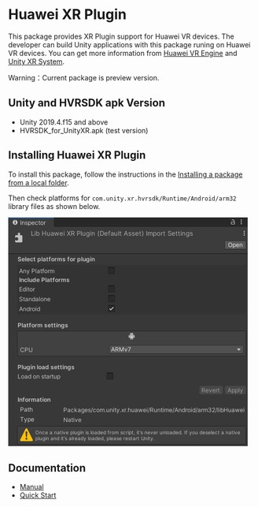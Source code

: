 # Huawei XR Plugin

This package provides XR Plugin support for Huawei VR devices. The developer can build Unity applications with this package runing on Huawei VR devices. You can get more information from
[Huawei VR Engine](https://developer.huawei.com/consumer/cn/doc/development/graphics-Guides/introduction-0000001097358942) and [Unity XR System](https://docs.unity3d.com/Manual/XR.html).

Warning：Current package is preview version. 

## Unity and HVRSDK apk Version
* Unity 2019.4.f15 and above
* HVRSDK_for_UnityXR.apk (test version)


## Installing Huawei XR Plugin

To install this package, follow the instructions in the [Installing a package from a local folder](https://docs.unity3d.com/Manual/upm-ui-local.html).

Then check platforms for `com.unity.xr.hvrsdk/Runtime/Android/arm32`  library files as shown below.

![](Documentation~/images/library_Inspector.PNG)

## Documentation

* [Manual](Documentation~/com.unity.xr.hvrsdk.md)
* [Quick Start](Documentation~/QuickStart.md)
